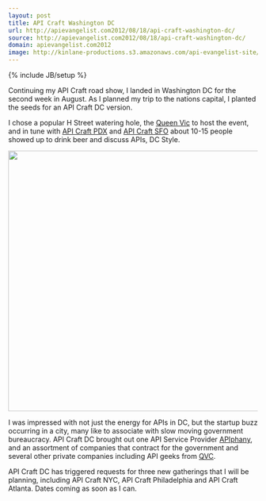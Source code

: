 ```yaml
---
layout: post
title: API Craft Washington DC
url: http://apievangelist.com2012/08/18/api-craft-washington-dc/
source: http://apievangelist.com2012/08/18/api-craft-washington-dc/
domain: apievangelist.com2012
image: http://kinlane-productions.s3.amazonaws.com/api-evangelist-site/blog/API-Craft-DC-August-2012.jpg
---
```

{% include JB/setup %}<p>
     Continuing my API Craft road show, I landed in Washington DC for the second week in August. As I planned my trip to the nations capital, I planted the seeds for an API Craft DC version.
</p>
<p>
     I chose a popular H Street watering hole, the <a title="Queen Vic" href="http://www.thequeenvicdc.com/">Queen Vic</a> to host the event, and in tune with <a title="API Craft PDX" href="http://apievangelist.com/2012/07/20/definition-of-api-craft/">API Craft PDX</a> and <a title="API Craft SFO" href="/2012/08/18/api-craft-san-francisco/">API Craft SFO</a> about 10-15 people showed up to drink beer and discuss APIs, DC Style.
</p>
<p>
     <img src="http://kinlane-productions.s3.amazonaws.com/api-craft/API-Craft-DC-August-2012.jpg"  width="525" />
</p>
<p>
     I was impressed with not just the energy for APIs in DC, but the startup buzz occurring in a city, many like to associate with slow moving government bureaucracy. API Craft DC brought out one API Service Provider <a title="APIphany" href="http://apiphany.com/">APIphany</a>, and an assortment of companies that contract for the government and several other private companies including API geeks from <a title="QVC" href="http://www.qvc.com/">QVC</a>.
</p>
<p>
     API Craft DC has triggered requests for three new gatherings that I will be planning, including API Craft NYC, API Craft Philadelphia and API Craft Atlanta. Dates coming as soon as I can.
</p>
